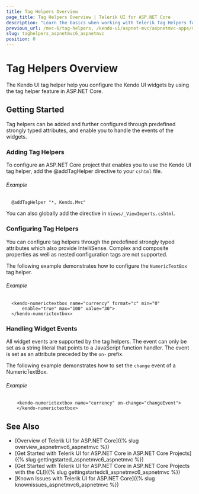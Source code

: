 ```yaml
---
title: Tag Helpers Overview
page_title: Tag Helpers Overview | Telerik UI for ASP.NET Core
description: "Learn the basics when working with Telerik Tag Helpers for ASP.NET Core (aka MVC 6 or ASP.NET Core MVC)."
previous_url: /mvc-6/tag-helpers, /kendo-ui/aspnet-mvc/aspnetmvc-apps/mvc-6/tag-helpers, aspnet-core/helpers/tag-helpers/tag-helpers
slug: taghelpers_aspnetmvc6_aspnetmvc
position: 0
---
```


# Tag Helpers Overview

The Kendo UI tag helper help you configure the Kendo UI widgets by using the tag helper feature in ASP.NET Core.

## Getting Started

Tag helpers can be added and further configured through predefined strongly typed attributes, and enable you to handle the events of the widgets.

### Adding Tag Helpers

To configure an ASP.NET Core project that enables you to use the Kendo UI tag helper, add the @addTagHelper directive to your `cshtml` file.

###### Example

      @addTagHelper "*, Kendo.Mvc"

<!--*-->
You can also globally add the directive in `Views/_ViewImports.cshtml`.

### Configuring Tag Helpers

You can configure tag helpers through the predefined strongly typed attributes which also provide IntelliSense. Complex and composite properties as well as nested configuration tags are not supported.

The following example demonstrates how to configure the `NumericTextBox` tag helper.

###### Example

      <kendo-numerictextbox name="currency" format="c" min="0"
          enable="true" max="100" value="30">
      </kendo-numerictextbox>

### Handling Widget Events

All widget events are supported by the tag helpers. The event can only be set as a string literal that points to a JavaScript function handler. The event is set as an attribute preceded by the `on-` prefix.

The following example demonstrates how to set the `change` event of a NumericTextBox.

###### Example

        <kendo-numerictextbox name="currency" on-change="changeEvent">
        </kendo-numerictextbox>

## See Also

* [Overview of Telerik UI for ASP.NET Core]({% slug overview_aspnetmvc6_aspnetmvc %})
* [Get Started with Telerik UI for ASP.NET Core in ASP.NET Core Projects]({% slug gettingstarted_aspnetmvc6_aspnetmvc %})
* [Get Started with Telerik UI for ASP.NET Core in ASP.NET Core Projects with the CLI]({% slug gettingstartedcli_aspnetmvc6_aspnetmvc %})
* [Known Issues with Telerik UI for ASP.NET Core]({% slug knownissues_aspnetmvc6_aspnetmvc %})

